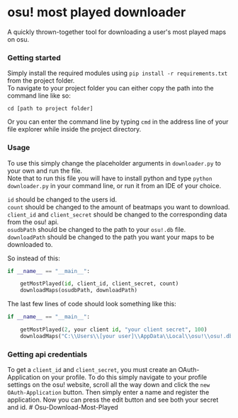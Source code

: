 # osu! most played downloader
A quickly thrown-together tool for downloading a user's most played maps on osu.


### Getting started

Simply install the required modules using `pip install -r requirements.txt` from the project folder.<br />
To navigate to your project folder you can either copy the path into the command line like so:
```
cd [path to project folder]
```
Or you can enter the command line by typing `cmd` in the address line of your file explorer while inside the project directory.

### Usage

To use this simply change the placeholder arguments in `downloader.py` to your own and run the file.<br />
Note that to run this file you will have to install python and type `python downloader.py` in your command line, or run it from an IDE of your choice.

`id` should be changed to the users id.<br />
`count` should be changed to the amount of beatmaps you want to download.<br />
`client_id` and `client_secret` should be changed to the corresponding data from the osu! api.<br />
`osudbPath` should be changed to the path to your `osu!.db` file.<br />
`downloadPath` should be changed to the path you want your maps to be downloaded to.<br />

So instead of this:
```python
if __name__ == "__main__":

    getMostPlayed(id, client_id, client_secret, count)
    downloadMaps(osudbPath, downloadPath)
```

The last few lines of code should look something like this:
```python
if __name__ == "__main__":

    getMostPlayed(2, your client id, "your client secret", 100)
    downloadMaps("C:\\Users\\[your user]\\AppData\\Local\\osu!\\osu!.db", "C:\\Users\\[your user]\\AppData\\Local\\osu!\\Songs\\")
```

### Getting api credentials

To get a `client_id` and `client_secret`, you must create an OAuth-Application on your profile. To do this simply navigate to your profile settings on the osu! website, scroll all the way down and click the `new OAuth-Application` button. Then simply enter a name and register the application. Now you can press the edit button and see both your secret and id. 
#   O s u - D o w n l o a d - M o s t - P l a y e d  
 